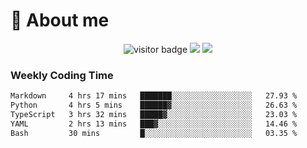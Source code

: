 <!-- ![](https://youpai.roccoshi.top/img/20200804214216.png) -->

# 🧐 About me
 
<p align="center">
<img src="https://visitor-badge.laobi.icu/badge?page_id=Lincest.Lincest&title=hits" alt="visitor badge"/>
<a href="mailto:imroccoshi@gmail.com"><img src="https://img.shields.io/badge/gmail-imroccoshi%40gmail.com-red"></a>
<a href="https://blog.roccoshi.top"><img src="https://img.shields.io/badge/blog-roccoshi-green"></a>
</p>

### Weekly Coding Time

<!--START_SECTION:waka-->

```txt
Markdown     4 hrs 17 mins   ███████░░░░░░░░░░░░░░░░░░   27.93 %
Python       4 hrs 5 mins    ██████▓░░░░░░░░░░░░░░░░░░   26.63 %
TypeScript   3 hrs 32 mins   █████▓░░░░░░░░░░░░░░░░░░░   23.03 %
YAML         2 hrs 13 mins   ███▓░░░░░░░░░░░░░░░░░░░░░   14.46 %
Bash         30 mins         █░░░░░░░░░░░░░░░░░░░░░░░░   03.35 %
```

<!--END_SECTION:waka-->


